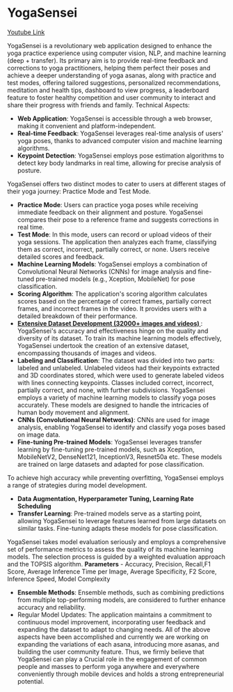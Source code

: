 # YogaSensei
[Youtube Link]([url](https://www.youtube.com/watch?v=oSZjsI99uf4))
 
YogaSensei is a revolutionary web application designed to enhance the yoga practice experience using computer vision, NLP, and machine learning (deep + transfer). Its primary aim is to provide real-time feedback and corrections to yoga practitioners, helping them perfect their poses and achieve a deeper understanding of yoga asanas, along with practice and test modes, offering tailored suggestions, personalized recommendations, meditation and health tips, dashboard to view progress, a leaderboard feature to foster healthy competition and user community to interact and share their progress with friends and family.
Technical Aspects:
- **Web Application**: YogaSensei is accessible through a web browser, making it convenient and platform-independent.
- **Real-time Feedback**: YogaSensei leverages real-time analysis of users' yoga poses, thanks to advanced computer vision and machine learning algorithms.
- **Keypoint Detection**: YogaSensei employs pose estimation algorithms to detect key body landmarks in real time, allowing for precise analysis of posture.
 
YogaSensei offers two distinct modes to cater to users at different stages of their yoga journey: Practice Mode and Test Mode.
- **Practice Mode**: Users can practice yoga poses while receiving immediate feedback on their alignment and posture. YogaSensei compares their pose to a reference frame and suggests corrections in real time.
- **Test Mode**: In this mode, users can record or upload videos of their yoga sessions. The application then analyzes each frame, classifying them as correct, incorrect, partially correct, or none. Users receive detailed scores and feedback.
- **Machine Learning Models**: YogaSensei employs a combination of Convolutional Neural Networks (CNNs) for image analysis and fine-tuned pre-trained models (e.g., Xception, MobileNet) for pose classification.
- **Scoring Algorithm**: The application's scoring algorithm calculates scores based on the percentage of correct frames, partially correct frames, and incorrect frames in the video. It provides users with a detailed breakdown of their performance.
- **[Extensive Dataset Development (32000+ images and videos) ]([url](https://drive.google.com/drive/folders/1F7YfuSDeu9NVW50MX1XWolbK0f8sKBR6))**: YogaSensei's accuracy and effectiveness hinge on the quality and diversity of its dataset. To train its machine learning models effectively, YogaSensei undertook the creation of an extensive dataset, encompassing thousands of images and videos.
- **Labeling and Classification**: The dataset was divided into two parts: labeled and unlabeled. Unlabeled videos had their keypoints extracted and 3D coordinates stored, which were used to generate labeled videos with lines connecting keypoints. Classes included correct, incorrect, partially correct, and none, with further subdivisions.
YogaSensei employs a variety of machine learning models to classify yoga poses accurately. These models are designed to handle the intricacies of human body movement and alignment.
- **CNNs (Convolutional Neural Networks)**: CNNs are used for image analysis, enabling YogaSensei to identify and classify yoga poses based on image data.
- **Fine-tuning Pre-trained Models**: YogaSensei leverages transfer learning by fine-tuning pre-trained models, such as Xception, MobileNetV2, DenseNet121, InceptionV3, Resnet50a etc. These models are trained on large datasets and adapted for pose classification.
 
To achieve high accuracy while preventing overfitting, YogaSensei employs a range of strategies during model development.
- **Data Augmentation, Hyperparameter Tuning, Learning Rate Scheduling**
- **Transfer Learning**: Pre-trained models serve as a starting point, allowing YogaSensei to leverage features learned from large datasets on similar tasks. Fine-tuning adapts these models for pose classification.
 
YogaSensei takes model evaluation seriously and employs a comprehensive set of performance metrics to assess the quality of its machine learning models. The selection process is guided by a weighted evaluation approach and the TOPSIS algorithm.
**Parameters** - Accuracy, Precision, Recall,F1 Score, Average Inference Time per Image, Average Specificity, F2 Score, Inference Speed, Model Complexity
- **Ensemble Methods**: Ensemble methods, such as combining predictions from multiple top-performing models, are considered to further enhance accuracy and reliability.
- Regular Model Updates: The application maintains a commitment to continuous model improvement, incorporating user feedback and expanding the dataset to adapt to changing needs.
All of the above aspects have been accomplished and currently we are working on expanding the variations of each asana, introducing more asanas, and building the user community feature.
Thus, we firmly believe that YogaSensei can play a Crucial role in the engagement of common people and masses to perform yoga anywhere and everywhere conveniently through mobile devices and holds a strong entrepreneurial potential. 
